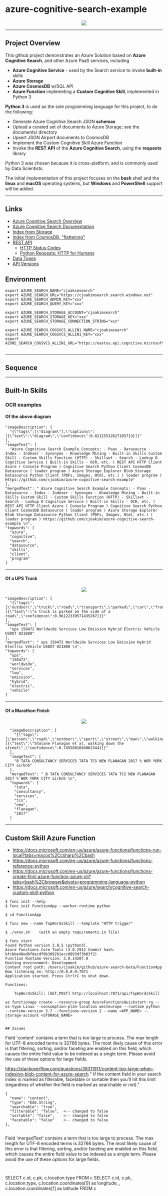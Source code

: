 # azure-cognitive-search-example

<p align="center" width="95%">
  <img src="img/azure-cognitive-search-example.png">
</p>

---

## Project Overview 

This github project demonstrates an Azure Solution based on **Azure Cognitive Search**,
and other Azure PaaS services, including
- **Azure Cognitive Service** - used by the Search service to invoke **built-in** skills
- **Azure Storage**
- **Azure CosmosDB** w/SQL API
- **Azure Function** implemeting a **Custom Cognitive Skill**, implemented in Python 3

**Python 3** is used as the sole programming language for this project, to do the following:
- Generate Azure Cognitive Search JSON **schemas**
- Upload a curated set of documents to Azure Storage; see the documents/ directory
- Upsert JSON Airport documents to CosmosDB
- Implement the Custom Cognitive Skill Azure Function
- Invoke the **REST API** of the **Azure Cognitive Search**, using the **requests** library

Python 3 was chosen because it is cross-platform, and is commonly used by Data Scientists.

The initial implementation of this project focuses on the **bash** shell and the **linux** 
and **macOS** operating systems, but **Windows** and **PowerShell** support will be added.

---


## Links

- [Azure Cognitive Search Overview](https://azure.microsoft.com/en-us/services/search/)
- [Azure Cognitive Search Documentation](https://docs.microsoft.com/en-us/azure/search/)
- [Index from Storage](https://docs.microsoft.com/en-us/azure/search/search-blob-storage-integration)
- [Index from CosmosDB, "flattening"](https://docs.microsoft.com/en-us/azure/search/search-howto-index-cosmosdb)
- [REST API](https://docs.microsoft.com/en-us/rest/api/searchservice/)
  - [HTTP Status Codes](https://docs.microsoft.com/en-us/rest/api/searchservice/http-status-codes)
  - [Python Requests: HTTP for Humans](https://requests.readthedocs.io/en/master/)
- [Data Types](https://docs.microsoft.com/en-us/rest/api/searchservice/supported-data-types)
- [API Versions](https://docs.microsoft.com/en-us/rest/api/searchservice/search-service-api-versions)

## Environment

```
export AZURE_SEARCH_NAME="cjoakimsearch"
export AZURE_SEARCH_URL="https://cjoakimsearch.search.windows.net"
export AZURE_SEARCH_ADMIN_KEY="xxx"
export AZURE_SEARCH_QUERY_KEY="xxx"

export AZURE_SEARCH_STORAGE_ACCOUNT="cjoakimsearch"
export AZURE_SEARCH_STORAGE_KEY="xxx"
export AZURE_SEARCH_STORAGE_CONNECTION_STRING="xxx"

export AZURE_SEARCH_COGSVCS_ALLIN1_NAME="cjoakimsearch"
export AZURE_SEARCH_COGSVCS_ALLIN1_KEY="xxx"
export AZURE_SEARCH_COGSVCS_ALLIN1_URL="https://eastus.api.cognitive.microsoft.com/"


```

---

## Sequence 

---

## Built-In Skills

### OCR examples

#### Of the above diagram

```
"imageDescription": [
  "{\"tags\":[\"diagram\"],\"captions\":[{\"text\":\"diagram\",\"confidence\":0.82125532627105713}]}"
],
"imageText": [
  "Azure Cognitive Search Example Concepts: - Paas - Datasource - Index - Indexer - Synonyms - Knowledge Mining - Built-in Skills Custom Skill - Custom Skills Function (HTTP) - Skillset - Search - Lookup O Cognitive Service ( Built-in Skills - OCR, etc. ) REST API HTTP Client Azure ( Console Program ) Cognitive Search Python Client CosmosDB Datasource ( loader program ) Azure Storage Explorer Blob Storage Datasource Python Client (PDFs, Images, Html, etc.) ( loader program ) Https://github.com/cjoakim/azure-cognitive-search-example"
],
"mergedText": " Azure Cognitive Search Example Concepts: - Paas - Datasource - Index - Indexer - Synonyms - Knowledge Mining - Built-in Skills Custom Skill - Custom Skills Function (HTTP) - Skillset - Search - Lookup O Cognitive Service ( Built-in Skills - OCR, etc. ) REST API HTTP Client Azure ( Console Program ) Cognitive Search Python Client CosmosDB Datasource ( loader program ) Azure Storage Explorer Blob Storage Datasource Python Client (PDFs, Images, Html, etc.) ( loader program ) Https://github.com/cjoakim/azure-cognitive-search-example \n",
"topwords": [
  "azure",
  "cognitive",
  "search",
  "datasource",
  "skills",
  "client",
  "program"
]
```

---

#### Of a UPS Truck

<p align="center" width="95%">
  <img src="documents/UPSWEB-800x533.jpg">
</p>

```
"imageDescription": [
  "{\"tags\":[\"outdoor\",\"truck\",\"road\",\"transport\",\"parked\",\"car\",\"front\",\"sitting\",\"side\",\"bus\",\"large\",\"street\",\"parking\",\"standing\",\"old\",\"green\",\"man\"],\"captions\":[{\"text\":\"a truck is parked on the side of a road\",\"confidence\":0.96122339571435267}]}"
],
"imageText": [
  "ups 150472 Worldwide Services Low Emission Hybrid Electric Vehicle USDOT 021800"
],
"mergedText": " ups 150472 Worldwide Services Low Emission Hybrid Electric Vehicle USDOT 021800 \n",
"topwords": [
  "ups",
  "150472",
  "worldwide",
  "services",
  "low",
  "emission",
  "hybrid",
  "electric",
  "vehicle"
]
```

---

#### Of a Marathon Finish

<p align="center" width="95%">
  <img src="documents/sfny.jpg">
</p>

```
  "imageDescription": [
    "{\"tags\":[\"person\",\"road\",\"outdoor\",\"sport\",\"street\",\"man\",\"walking\",\"holding\",\"woman\",\"people\",\"jumping\",\"young\",\"standing\",\"riding\",\"city\",\"playing\",\"player\",\"group\",\"ball\"],\"captions\":[{\"text\":\"Shalane Flanagan et al. walking down the street\",\"confidence\":0.7455881694062344}]}"
  ],
  "imageText": [
    "B TATA CONSULTANCY SERVICES TATA TCS NEW FLANAGAN 2017 % WOR YORK CITY airbnb"
  ],
  "mergedText": " B TATA CONSULTANCY SERVICES TATA TCS NEW FLANAGAN 2017 % WOR YORK CITY airbnb \n",
  "topwords": [
    "tata",
    "consultancy",
    "services",
    "tcs",
    "new",
    "flanagan",
    "2017"
  ]
```

---

## Custom Skill Azure Function

- https://docs.microsoft.com/en-us/azure/azure-functions/functions-run-local?tabs=macos%2Ccsharp%2Cbash
- https://docs.microsoft.com/en-us/azure/azure-functions/functions-reference-python
- https://docs.microsoft.com/en-us/azure/azure-functions/functions-create-first-azure-function-azure-cli?tabs=bash%2Cbrowser&pivots=programming-language-python
- https://docs.microsoft.com/en-us/azure/search/cognitive-search-custom-skill-python

```
$ func init --help
$ func init FunctionApp --worker-runtime python

$ cd FunctionApp

$ func new --name TopWordsSkill --template "HTTP trigger"

$ ./venv.sh    (with an empty requirements.in file)

$ func start
Found Python version 3.8.5 (python3).
Azure Functions Core Tools (3.0.2912 Commit hash: bfcbbe48ed6fdacdf9b309261ecc8093df3b83f2)
Function Runtime Version: 3.0.14287.0
Hosting environment: Development
Content root path: /Users/cjoakim/github/azure-search-beta/FunctionApp
Now listening on: http://0.0.0.0:7071
Application started. Press Ctrl+C to shut down.

Functions:

	TopWordsSkill: [GET,POST] http://localhost:7071/api/TopWordsSkill
```

```
az functionapp create --resource-group AzureFunctionsQuickstart-rg --os-type Linux --consumption-plan-location westeurope --runtime python --runtime-version 3.7 --functions-version 2 --name <APP_NAME> --storage-account <STORAGE_NAME>
``

## Issues 

```

Field 'content' contains a term that is too large to process. The max length for UTF-8 encoded terms is 32766 bytes. The most likely cause of this error is that filtering, sorting, and/or faceting are enabled on this field, which causes the entire field value to be indexed as a single term. Please avoid the use of these options for large fields.

https://stackoverflow.com/questions/38311911/content-too-large-when-indexing-blob-content-for-azure-search
" If the content field in your search index is marked as filterable, facetable or sortable then you'll hit this limit (regardless of whether the field is marked as searchable or not)."

    {
      "name": "content",
      "type": "Edm.String",
      "searchable": "true",
      "filterable": "false",  <-- changed to false
      "sortable": "false",    <-- changed to false
      "facetable": "false"    <-- changed to false
    },
```

```
Field 'mergedText' contains a term that is too large to process. The max length for UTF-8 encoded terms is 32766 bytes. The most likely cause of this error is that filtering, sorting, and/or faceting are enabled on this field, which causes the entire field value to be indexed as a single term. Please avoid the use of these options for large fields.
```


```
SELECT c.id, c.pk, c.location.type FROM c
SELECT c.id, c.pk, c.location.type, c.location.coordinates[0] as longitude, , c.location.coordinates[1] as latitude FROM c
```